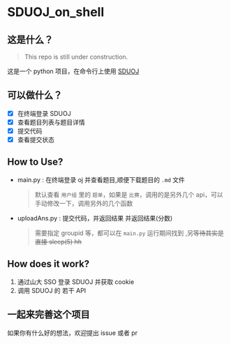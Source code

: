 # SDUOJ_on_shell

## 这是什么？

> This repo is still under construction.

这是一个 python 项目，在命令行上使用 [SDUOJ](https://github.com/SDUOJ/OnlineJudge)

## 可以做什么？

- [X] 在终端登录 SDUOJ
- [X] 查看题目列表与题目详情
- [X] 提交代码
- [X] 查看提交状态

## How to Use?

- main.py : 在终端登录 oj 并查看题目,顺便下载题目的 `.md` 文件
    > 默认查看 `用户组` 里的 `题单`，如果是 `比赛`，调用的是另外几个 api，可以手动修改一下，调用另外的几个函数
- uploadAns.py : 提交代码，并返回结果 并返回结果(分数)
    > 需要指定 groupid 等，都可以在 `main.py` 运行期间找到 ,另~~等待其实是直接 sleep(5) hh~~

## How does it work?

1. 通过山大 SSO 登录 SDUOJ 并获取 cookie
2. 调用 SDUOJ 的 若干 API 

## 一起来完善这个项目

如果你有什么好的想法，欢迎提出 issue 或者 pr

